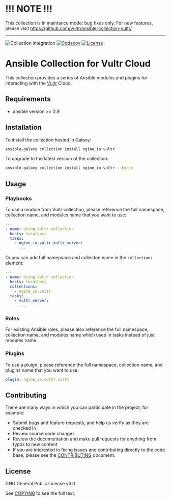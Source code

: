 
# !!! NOTE !!!

This collection is in maintance mode: bug fixes only. For new features, please visit https://github.com/vultr/ansible-collection-vultr/.

----

![Collection integration](https://github.com/ngine-io/ansible-collection-vultr/workflows/Collection%20integration/badge.svg)
 [![Codecov](https://img.shields.io/codecov/c/github/ngine-io/ansible-collection-vultr)](https://codecov.io/gh/ngine-io/ansible-collection-vultr)
[![License](https://img.shields.io/badge/license-GPL%20v3.0-brightgreen.svg)](LICENSE)

# Ansible Collection for Vultr Cloud

This collection provides a series of Ansible modules and plugins for interacting with the [Vultr](https://www.vultr.com) Cloud.

## Requirements

- ansible version >= 2.9

## Installation

To install the collection hosted in Galaxy:

```bash
ansible-galaxy collection install ngine_io.vultr
```

To upgrade to the latest version of the collection:

```bash
ansible-galaxy collection install ngine_io.vultr --force
```

## Usage

### Playbooks

To use a module from Vultr collection, please reference the full namespace, collection name, and modules name that you want to use:

```yaml
---
- name: Using Vultr collection
  hosts: localhost
  tasks:
    - ngine_io.vultr.vultr_server:
      ...
```

Or you can add full namepsace and collecton name in the `collections` element:

```yaml
---
- name: Using Vultr collection
  hosts: localhost
  collections:
    - ngine_io.vultr
  tasks:
    - vultr_server:
      ...
```

### Roles

For existing Ansible roles, please also reference the full namespace, collection name, and modules name which used in tasks instead of just modules name.

### Plugins

To use a pluign, please reference the full namespace, collection name, and plugins name that you want to use:

```yaml
plugin: ngine_io.vultr.vultr
```

## Contributing

There are many ways in which you can participate in the project, for example:

- Submit bugs and feature requests, and help us verify as they are checked in
- Review source code changes
- Review the documentation and make pull requests for anything from typos to new content
- If you are interested in fixing issues and contributing directly to the code base, please see the [CONTRIBUTING](CONTRIBUTING.md) document.

## License

GNU General Public License v3.0

See [COPYING](COPYING) to see the full text.
